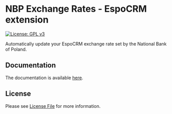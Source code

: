 # NBP Exchange Rates - EspoCRM extension

[![License: GPL v3](https://img.shields.io/badge/license-GPL--3.0--or--later-blue)](https://www.gnu.org/licenses/gpl-3.0)

Automatically update your EspoCRM exchange rate set by the National Bank of Poland.

## Documentation

The documentation is available [here](docs/README.md).

## License

Please see [License File](LICENSE) for more information.
